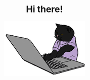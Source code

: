 <div id="header", align="center">
    <h1>Hi there!</h1>
    <img src="./coding.gif" width="256"/>
</div>
